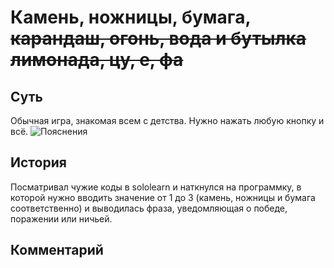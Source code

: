 # Камень, ножницы, бумага, ~~карандаш, огонь, вода и бутылка лимонада, цу, е, фа~~
## Суть
Обычная игра, знакомая всем с детства. Нужно нажать любую кнопку и всё.
![Пояснения](https://user-images.githubusercontent.com/97308931/180893181-6813efee-2069-41c4-bcf9-c018772a2c60.png)  
## История
Посматривал чужие коды в sololearn и наткнулся на программку, в которой нужно вводить значение от 1 до 3 (камень, ножницы и бумага соответственно) и выводилась фраза, уведомляющая о победе, поражении или ничьей.
## Комментарий
